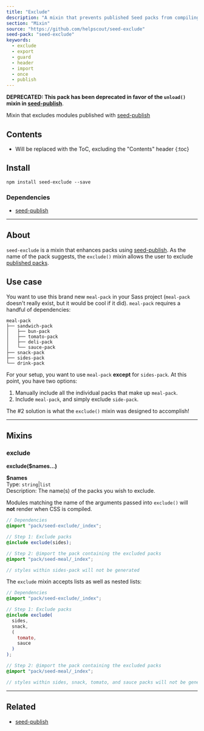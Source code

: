 ```yaml
---
title: "Exclude"
description: "A mixin that prevents published Seed packs from compiling."
section: "Mixin"
source: "https://github.com/helpscout/seed-exclude"
seed-pack: "seed-exclude"
keywords:
  - exclude
  - export
  - guard
  - header
  - import
  - once
  - publish
---
```


**DEPRECATED: This pack has been deprecated in favor of the `unload()` mixin in [seed-publish](/seed/packs/seed-publish/#unload)**.

Mixin that excludes modules published with [seed-publish](/seed/packs/seed-publish)

## Contents

* Will be replaced with the ToC, excluding the "Contents" header
{:toc}

## Install

```
npm install seed-exclude --save
```


### Dependencies

* [seed-publish](/seed/packs/seed-publish)



---


## About

`seed-exclude` is a mixin that enhances packs using [seed-publish](/seed/packs/seed-publish). As the name of the pack suggests, the `exclude()` mixin allows the user to exclude [published packs](/seed/packs/seed-publish/#publish).


## Use case

You want to use this brand new `meal-pack` in your Sass project (`meal-pack` doesn't really exist, but it would be cool if it did). `meal-pack` requires a handful of dependencies:

```
meal-pack
├── sandwich-pack
│   ├── bun-pack
│   ├── tomato-pack
│   ├── deli-pack
│   └── sauce-pack
├── snack-pack
├── sides-pack
└── drink-pack
```

For your setup, you want to use `meal-pack` **except** for `sides-pack`. At this point, you have two options:

1. Manually include all the individual packs that make up `meal-pack`.
2. Include `meal-pack`, and simply exclude `side-pack`.

The #2 solution is what the `exclude()` mixin was designed to accomplish!



----



## Mixins

### exclude

**exclude($names…)**

**$names**<br>
Type: `string`|`list`<br>
Description: The name(s) of the packs you wish to exclude.

Modules matching the name of the arguments passed into `exclude()` will **not** render when CSS is compiled.

``` _menu.scss
// Dependencies
@import "pack/seed-exclude/_index";

// Step 1: Exclude packs
@include exclude(sides);

// Step 2: @import the pack containing the excluded packs
@import "pack/seed-meal/_index";

// styles within sides-pack will not be generated
```

The `exclude` mixin accepts lists as well as nested lists:

``` _menu.scss
// Dependencies
@import "pack/seed-exclude/_index";

// Step 1: Exclude packs
@include exclude(
  sides,
  snack,
  (
    tomato,
    sauce
  )
);

// Step 2: @import the pack containing the excluded packs
@import "pack/seed-meal/_index";

// styles within sides, snack, tomato, and sauce packs will not be generated
```



---



## Related

* [seed-publish](/seed/packs/seed-publish)
